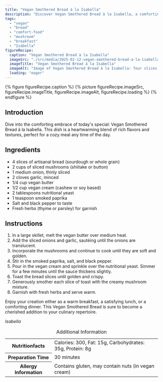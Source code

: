 ```yaml
---
title: "Vegan Smothered Bread à la Isabella"
description: "Discover Vegan Smothered Bread à la Isabella, a comforting vegan dish featuring creamy mushrooms and aromatic herbs over crispy bread. Perfect for any meal."
tags:
  - "vegan"
  - "bread"
  - "comfort-food"
  - "mushroom"
  - "breakfast"
  - "Isabella"
figureRecipe: 
  caption: "Vegan Smothered Bread à la Isabella"
  imageSrc: "./src/media/2025-02-12-vegan-smothered-bread-a-la-isabella-8646.png"
  imageTitle: "Vegan Smothered Bread à la Isabella"
  imageAlt: "Image of Vegan Smothered Bread à la Isabella: four slices of golden bread topped with creamy mushrooms, herbs, and spices on a simple table."
  loading: "eager"
---
```


{% figure figureRecipe.caption %}
{% picture figureRecipe.imageSrc, figureRecipe.imageTitle, figureRecipe.imageAlt, figureRecipe.loading %}
{% endfigure %}

## Introduction

Dive into the comforting embrace of today's special: Vegan Smothered Bread à la Isabella. This dish is a heartwarming blend of rich flavors and textures, perfect for a cozy meal any time of the day.

## Ingredients

- 4 slices of artisanal bread (sourdough or whole grain)
- 2 cups of sliced mushrooms (shiitake or button)
- 1 medium onion, thinly sliced
- 2 cloves garlic, minced
- 1/4 cup vegan butter
- 1/2 cup vegan cream (cashew or soy based)
- 2 tablespoons nutritional yeast
- 1 teaspoon smoked paprika
- Salt and black pepper to taste
- Fresh herbs (thyme or parsley) for garnish

## Instructions

1. In a large skillet, melt the vegan butter over medium heat.
2. Add the sliced onions and garlic, sautéing until the onions are translucent.
3. Incorporate the mushrooms and continue to cook until they are soft and golden.
4. Stir in the smoked paprika, salt, and black pepper.
5. Pour in the vegan cream and sprinkle over the nutritional yeast. Simmer for a few minutes until the sauce thickens slightly.
6. Toast the bread slices until golden and crispy.
7. Generously smother each slice of toast with the creamy mushroom mixture.
8. Garnish with fresh herbs and serve warm.

Enjoy your creation either as a warm breakfast, a satisfying lunch, or a comforting dinner. This Vegan Smothered Bread is sure to become a cherished addition to your culinary repertoire.

*Isabella*

<table><caption class='sr-only'>Additional Information</caption><tr><th>Nutritionfacts</th><td>Calories: 300, Fat: 15g, Carbohydrates: 35g, Protein: 8g&nbsp;</td></tr><tr><th>Preparation Time</th><td>30 minutes&nbsp;</td></tr><tr><th>Allergy Information</th><td>Contains gluten, may contain nuts (in vegan cream)&nbsp;</td></tr></table>

